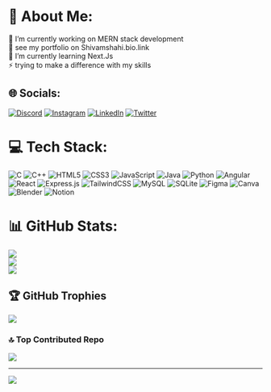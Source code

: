 # 💫 About Me:
🔭 I’m currently working on MERN stack development <br>👯 see my portfolio on Shivamshahi.bio.link<br>🌱 I’m currently learning Next.Js <br>⚡ trying to make a difference with my skills 


## 🌐 Socials:
[![Discord](https://img.shields.io/badge/Discord-%237289DA.svg?logo=discord&logoColor=white)](https://discord.gg/Shivam#4519) [![Instagram](https://img.shields.io/badge/Instagram-%23E4405F.svg?logo=Instagram&logoColor=white)](https://instagram.com/mostlycoffee_) [![LinkedIn](https://img.shields.io/badge/LinkedIn-%230077B5.svg?logo=linkedin&logoColor=white)](https://linkedin.com/in/Shivamshahi7) [![Twitter](https://img.shields.io/badge/Twitter-%231DA1F2.svg?logo=Twitter&logoColor=white)](https://twitter.com/Shivamshahi77) 

# 💻 Tech Stack:
![C](https://img.shields.io/badge/c-%2300599C.svg?style=flat&logo=c&logoColor=white) ![C++](https://img.shields.io/badge/c++-%2300599C.svg?style=flat&logo=c%2B%2B&logoColor=white) ![HTML5](https://img.shields.io/badge/html5-%23E34F26.svg?style=flat&logo=html5&logoColor=white) ![CSS3](https://img.shields.io/badge/css3-%231572B6.svg?style=flat&logo=css3&logoColor=white) ![JavaScript](https://img.shields.io/badge/javascript-%23323330.svg?style=flat&logo=javascript&logoColor=%23F7DF1E) ![Java](https://img.shields.io/badge/java-%23ED8B00.svg?style=flat&logo=java&logoColor=white) ![Python](https://img.shields.io/badge/python-3670A0?style=flat&logo=python&logoColor=ffdd54) ![Angular](https://img.shields.io/badge/angular-%23DD0031.svg?style=flat&logo=angular&logoColor=white) ![React](https://img.shields.io/badge/react-%2320232a.svg?style=flat&logo=react&logoColor=%2361DAFB) ![Express.js](https://img.shields.io/badge/express.js-%23404d59.svg?style=flat&logo=express&logoColor=%2361DAFB) ![TailwindCSS](https://img.shields.io/badge/tailwindcss-%2338B2AC.svg?style=flat&logo=tailwind-css&logoColor=white) ![MySQL](https://img.shields.io/badge/mysql-%2300f.svg?style=flat&logo=mysql&logoColor=white) ![SQLite](https://img.shields.io/badge/sqlite-%2307405e.svg?style=flat&logo=sqlite&logoColor=white) 	![Figma](https://img.shields.io/badge/figma-%23F24E1E.svg?style=flat&logo=figma&logoColor=white) ![Canva](https://img.shields.io/badge/Canva-%2300C4CC.svg?style=flat&logo=Canva&logoColor=white) ![Blender](https://img.shields.io/badge/blender-%23F5792A.svg?style=flat&logo=blender&logoColor=white) ![Notion](https://img.shields.io/badge/Notion-%23000000.svg?style=flat&logo=notion&logoColor=white)
# 📊 GitHub Stats:
![](https://github-readme-stats.vercel.app/api?username=Shivamshahi07&theme=dark&hide_border=false&include_all_commits=true&count_private=true)<br/>
![](https://github-readme-streak-stats.herokuapp.com/?user=Shivamshahi07&theme=dark&hide_border=false)<br/>
![](https://github-readme-stats.vercel.app/api/top-langs/?username=Shivamshahi07&theme=dark&hide_border=false&include_all_commits=true&count_private=true&layout=compact)

## 🏆 GitHub Trophies
![](https://github-profile-trophy.vercel.app/?username=Shivamshahi07&theme=radical&no-frame=false&no-bg=true&margin-w=4)

### 🔝 Top Contributed Repo
![](https://github-contributor-stats.vercel.app/api?username=Shivamshahi07&limit=5&theme=dark&combine_all_yearly_contributions=true)

---
[![](https://visitcount.itsvg.in/api?id=Shivamshahi07&icon=0&color=0)](https://visitcount.itsvg.in)

<!-- Proudly created with GPRM ( https://gprm.itsvg.in ) -->
